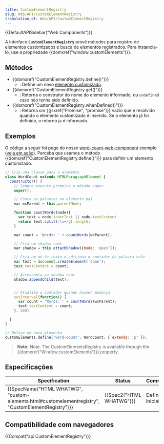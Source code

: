 ```yaml
---
title: CustomElementRegistry
slug: Web/API/CustomElementRegistry
translation_of: Web/API/CustomElementRegistry
---
```

{{DefaultAPISidebar("Web Components")}}

A interface **`CustomElementRegistry`** provê métodos para registro de elementos customizados e busca de elementos registrados. Para instancia-lo, use a propriedade {{domxref("window.customElements")}}.

## Métodos

- {{domxref("CustomElementRegistry.define()")}}
  - : Define um novo [elemento customizado](/pt-BR/docs/Web/Web_Components/Custom_Elements).
- {{domxref("CustomElementRegistry.get()")}}
  - : Retorna o construtor do nome do elemento informado, ou `undefined` caso não tenha sido definido.
- {{domxref("CustomElementRegistry.whenDefined()")}}
  - : Retorna um {{jsxref("Promise", "promise")}} vazio que é resolvido quando o elemento customizado é inserido. Se o elemento já foi definido, o retorno ja é informado.

## Exemplos

O código a seguir foi pego do nosso [word-count-web-component](https://github.com/mdn/web-components-examples/tree/master/word-count-web-component) exemplo ([veja em ação](https://mdn.github.io/web-components-examples/word-count-web-component/)). Perceba que usamos o método {{domxref("CustomElementRegistry.define()")}} para definir um elemento customizado.

```js
// Cria uma classe para o elemento
class WordCount extends HTMLParagraphElement {
  constructor() {
    // Sempre execute primeiro o método super
    super();

    // Conta as palavras no elemento pai
    var wcParent = this.parentNode;

    function countWords(node){
      var text = node.innerText || node.textContent
      return text.split(/\s+/g).length;
    }

    var count = 'Words: ' + countWords(wcParent);

    // Cria um shadow root
    var shadow = this.attachShadow({mode: 'open'});

    // Cria um nó de texto e adiciona o contador de palavra nele
    var text = document.createElement('span');
    text.textContent = count;

    // Acrescenta ao shadow root
    shadow.appendChild(text);


    // Atualiza o contador quando houver mudança
    setInterval(function() {
      var count = 'Words: ' + countWords(wcParent);
      text.textContent = count;
    }, 200)

  }
}

// Define um novo elemento
customElements.define('word-count', WordCount, { extends: 'p' });
```

> **Note:** Note: The CustomElementsRegistry is available through the {{domxref("Window.customElements")}} property.

## Especificações

| Specification                                                                                                                        | Status                           | Comment           |
| ------------------------------------------------------------------------------------------------------------------------------------ | -------------------------------- | ----------------- |
| {{SpecName("HTML WHATWG", "custom-elements.html#customelementregistry", "CustomElementRegistry")}} | {{Spec2("HTML WHATWG")}} | Definição inicial |

## Compatibilidade com navegadores

{{Compat("api.CustomElementRegistry")}}
